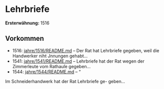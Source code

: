 # Lehrbriefe

**Ersterwähnung:** 1516

## Vorkommen
- 1516: [jahre/1516/README.md](../jahre/1516/README.md) – Der Rat hat Lehrbriefe gegeben, weil die Handwerker
niht Jnnungen gehabt...
- 1541: [jahre/1541/README.md](../jahre/1541/README.md) – Lehrbriefe hat der Rat wegen der Zimmerleute vom
Rathauſe gegeben...
- 1544: [jahre/1544/README.md](../jahre/1544/README.md) – “

Im Schneiderhandwerk hat der Rat Lehrbriefe ge-
geben...
